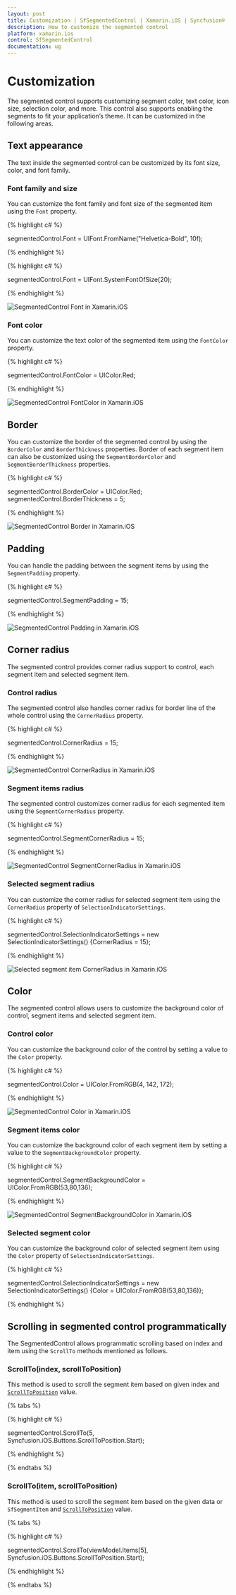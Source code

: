 ```yaml
---
layout: post
title: Customization | SfSegmentedControl | Xamarin.iOS | Syncfusion® 
description: How to customize the segmented control
platform: xamarin.ios
control: SfSegmentedControl
documentation: ug
---
```


# Customization

The segmented control supports customizing segment color, text color, icon size, selection color, and more. This control also supports enabling the segments to fit your application’s theme. It can be customized in the following areas.

## Text appearance

The text inside the segmented control can be customized by its font size, color, and font family.

### Font family and size

You can customize the font family and font size of the segmented item using the `Font` property.

{% highlight c# %}

segmentedControl.Font = UIFont.FromName("Helvetica-Bold", 10f);

{% endhighlight %}

{% highlight c# %}

segmentedControl.Font = UIFont.SystemFontOfSize(20);

{% endhighlight %}

![SegmentedControl Font in Xamarin.iOS](images/Customization/SegmentedControl_Font.png)

### Font color

You can customize the text color of the segmented item using the `FontColor` property.

{% highlight c# %}

segmentedControl.FontColor = UIColor.Red;

{% endhighlight %}

![SegmentedControl FontColor in Xamarin.iOS](images/Customization/SegmentedControl_Fontcolor.png)

## Border

You can customize the border of the segmented control by using the `BorderColor`  and `BorderThickness` properties. Border of each segment item can also be customized using the `SegmentBorderColor`  and `SegmentBorderThickness` properties.

{% highlight c# %}

segmentedControl.BorderColor = UIColor.Red;
segmentedControl.BorderThickness = 5;

{% endhighlight %}

![SegmentedControl Border in Xamarin.iOS](images/Customization/SegmentedControl_Border.png)

## Padding

You can handle the padding between the segment items by using the `SegmentPadding` property.

{% highlight c# %}

segmentedControl.SegmentPadding = 15;

{% endhighlight %}

![SegmentedControl Padding in Xamarin.iOS](images/Customization/SegmentedControl_Padding.png)

## Corner radius

The segmented control provides corner radius support to control, each segment item and selected segment item.

### Control radius

The segmented control also handles corner radius for border line of the whole control using the `CornerRadius` property.

{% highlight c# %}

segmentedControl.CornerRadius = 15;

{% endhighlight %}

![SegmentedControl CornerRadius in Xamarin.iOS](images/Customization/SegmentedControl_ControlRadius.png)

### Segment items radius

The segmented control customizes corner radius for each segmented item using the `SegmentCornerRadius` property.

{% highlight c# %}

segmentedControl.SegmentCornerRadius = 15;

{% endhighlight %}

![SegmentedControl SegmentCornerRadius in Xamarin.iOS](images/Customization/SegmentedControl_ItemCornerRadius.png)

### Selected segment radius

You can customize the corner radius for selected segment item using the `CornerRadius` property of `SelectionIndicatorSettings`.

{% highlight c# %}

segmentedControl.SelectionIndicatorSettings = new SelectionIndicatorSettings() {CornerRadius = 15};

{% endhighlight %}

![Selected segment item CornerRadius in Xamarin.iOS](images/Customization/SegmentedControl_SelectionRadius.png)

## Color

The segmented control allows users to customize the background color of control, segment items and selected segment item.

### Control color

You can customize the background color of the control by setting a value to the `Color` property.

{% highlight c# %}

segmentedControl.Color = UIColor.FromRGB(4, 142, 172);

{% endhighlight %}

![SegmentedControl Color in Xamarin.iOS](images/Customization/SegmentedControl_Color.png)

### Segment items color

You can customize the background color of each segment item by setting a value to the `SegmentBackgroundColor` property.

{% highlight c# %}

segmentedControl.SegmentBackgroundColor = UIColor.FromRGB(53,80,136);

{% endhighlight %}

![SegmentedControl SegmentBackgroundColor in Xamarin.iOS](images/Customization/SegmentedControl_SegmentColor.png)

### Selected segment color

You can customize the background color of selected segment item using the `Color` property of `SelectionIndicatorSettings`.

{% highlight c# %}

segmentedControl.SelectionIndicatorSettings = new SelectionIndicatorSettings() {Color = UIColor.FromRGB(53,80,136)};

{% endhighlight %}

## Scrolling in segmented control programmatically

The SegmentedControl allows programmatic scrolling based on index and item using the `ScrollTo` methods mentioned as follows.

### ScrollTo(index, scrollToPosition)

This method is used to scroll the segment item based on given index and [`ScrollToPosition`]() value.

{% tabs %}

{% highlight c# %}

segmentedControl.ScrollTo(5, Syncfusion.iOS.Buttons.ScrollToPosition.Start);

{% endhighlight %}

{% endtabs %}

### ScrollTo(item, scrollToPosition)

This method is used to scroll the segment item based on the given data or `SfSegmentItem` and [`ScrollToPosition`]() value.

{% tabs %}

{% highlight c# %}

segmentedControl.ScrollTo(viewModel.Items[5], Syncfusion.iOS.Buttons.ScrollToPosition.Start);

{% endhighlight %}

{% endtabs %}